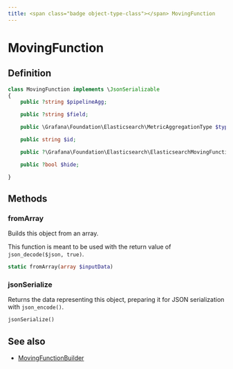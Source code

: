 ```yaml
---
title: <span class="badge object-type-class"></span> MovingFunction
---
```

# <span class="badge object-type-class"></span> MovingFunction

## Definition

```php
class MovingFunction implements \JsonSerializable
{
    public ?string $pipelineAgg;

    public ?string $field;

    public \Grafana\Foundation\Elasticsearch\MetricAggregationType $type;

    public string $id;

    public ?\Grafana\Foundation\Elasticsearch\ElasticsearchMovingFunctionSettings $settings;

    public ?bool $hide;

}
```
## Methods

### <span class="badge object-method"></span> fromArray

Builds this object from an array.

This function is meant to be used with the return value of `json_decode($json, true)`.

```php
static fromArray(array $inputData)
```

### <span class="badge object-method"></span> jsonSerialize

Returns the data representing this object, preparing it for JSON serialization with `json_encode()`.

```php
jsonSerialize()
```

## See also

 * <span class="badge builder"></span> [MovingFunctionBuilder](./builder-MovingFunctionBuilder.md)
